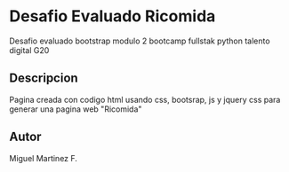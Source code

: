 # Desafio Evaluado Ricomida
Desafio evaluado bootstrap modulo 2 bootcamp fullstak python talento digital G20
## Descripcion
Pagina creada con codigo html usando css, bootsrap, js y jquery css para generar una pagina web "Ricomida"
## Autor
Miguel Martinez F.
